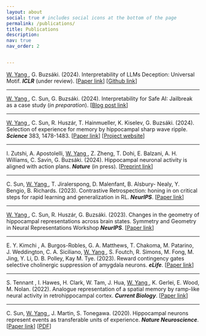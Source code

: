 ```yaml
---
layout: about
social: true # includes social icons at the bottom of the page
permalink: /publications/
title: Publications
description: 
nav: true
nav_order: 2


---
```


<u> W. Yang </u> , G. Buzsáki. (2024). 
Interpretability of LLMs Deception: Universal Motif. ***ICLR*** (under review).
[[Paper link](https://openreview.net/attachment?id=znL549Ymoi&name=pdf)]    [[Github link](https://github.com/winnieyangwannan/deception_and_jailbreak)] 


---

<u> W. Yang </u>, C. Sun, G. Buzsáki. (2024). 
Interpretability for Safe AI: Jailbreak as a case study (*in preparation*).
[[Blog post link](https://www.lesswrong.com/posts/zgM92GFsgDi5XaSda/deception-and-jailbreak-sequence-2-iterative-refinement)]   

---

 
<u> W. Yang </u> , C. Sun, R. Huszár, T. Hainmueller, K. Kiselev, G. Buzsáki. (2024). 
Selection of experience for memory by hippocampal sharp wave ripple. ***Science*** 383, 1478-1483.
[[Paper link](https://www.science.org/doi/10.1126/science.adk8261)]    [[Project website](https://winnieyangwannan.github.io/RippleTagging/)]


---

I. Zutshi, A. Apostolelli, <u >W. Yang </u>, Z. Zheng, T. Dohi, E. Balzani, A. H. Williams, C. Savin, G. Buzsáki. (2024).
Hippocampal neuronal activity is aligned with action plans. ***Nature*** (in press).
[[Preprint link](https://www.biorxiv.org/content/biorxiv/early/2024/09/06/2024.09.05.611533.full.pdf)]   



---

C. Sun,  <u >W. Yang </u>, T. Jiralerspong, D. Malenfant, B. Alsbury- Nealy, Y. Bengio, B. Richards. (2023).
Contrastive Retrospection: honing in on critical steps for rapid learning and generalization in RL. ***NeurIPS***.
[[Paper link](https://proceedings.neurips.cc/paper_files/paper/2023/file/6357d6d068622c962391081d296bed69-Paper-Conference.pdf)]   



---

<u> W. Yang </u> ,  C. Sun, R. Huszár,  G. Buzsáki. (2023). 
Changes in the geometry of hippocampal representations across brain states.
Symmetry and Geometry in Neural Representations Workshop ***NeurIPS***.
[[Paper link](https://openreview.net/forum?id=GX4axrya0A)]   



---

E. Y. Kimchi , A. Burgos-Robles, G. A. Matthews, T. Chakoma, M. Patarino, J. Weddington, C. A. Siciliano, <u> W. Yang </u> ,
S. Foutch, R. Simons, M. Fong, M. Jing, Y. Li, D. B. Polley, Kay M. Tye. (2023).
Reward contingency gates selective cholinergic suppression of amygdala neurons. ***eLife***.
[[Paper link](https://elifesciences.org/articles/89093A)]   


---
S. Tennant , I. Hawes, H. Clark, W. Tam, J. Hua, <u> W. Yang </u>, K. Gerlei, E. Wood, M. Nolan. (2022).
Analogue representation of a spatial memory by ramp-like neural activity in retrohippocampal cortex. ***Current Biology***.
[[Paper link](https://www.cell.com/current-biology/fulltext/S0960-9822(22)01372-0)]   


---
C. Sun,  <u> W. Yang </u>, J. Martin, S. Tonegawa. (2020).
Hippocampal neurons represent events as transferable units of experience. ***Nature Neuroscience***.
[[Paper link](https://www.nature.com/articles/s41593-020-0614-x)]    [[PDF](https://winnieyangwannan.github.io/projects/event_representation/)]
